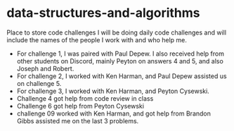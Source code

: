 # data-structures-and-algorithms
Place to store code challenges
I will be doing daily code challenges and will include the names of the people I work with and who help me.
- For challenge 1, I was paired with Paul Depew. I also received help from other students on Discord, mainly Peyton on answers 4 and 5, and also Joseph and Robert.  
- For challenge 2, I worked with Ken Harman, and Paul Depew assisted us on challenge 5.
- For challenge 3, I worked with Ken Harman, and Peyton Cysewski.
- Challenge 4 got help from code review in class
- Challenge 6 got help from Peyton Cysewski
- challenge 09 worked with Ken Harman, and got help from Brandon Gibbs assisted me on the last 3 problems.